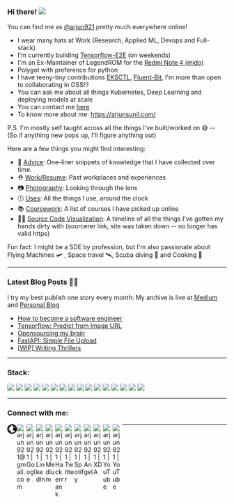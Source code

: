 
### Hi there! <img src="https://media.giphy.com/media/hvRJCLFzcasrR4ia7z/giphy.gif" width="30px">


You can find me as [@arjun921][google] pretty much everywhere online!

- I wear many hats at Work (Research, Applied ML, Devops and Full-stack)
- I'm currently building [Tensorflow-E2E](https://github.com/arjun921/tensorflow-e2e) (on weekends)
- I'm an Ex-Maintainer of LegendROM for the [Redmi Note 4 (mido)](https://forum.xda-developers.com/redmi-note-4/xiaomi-redmi-note-4-snapdragon-roms-kernels-recoveries--other-development/rom-legendrom-t3613547)
- Polygot with preference for python
- I have teeny-tiny contributions [EKSCTL](https://github.com/weaveworks/eksctl/releases/tag/0.29.0), [Fluent-Bit](https://github.com/fluent/fluent-bit/pull/1869),  I'm more than open to collaborating in OSS!!!
- You can ask me about all things Kubernetes, Deep Learning and deploying models at scale
- You can contact me [here](https://form.typeform.com/to/q3yeeO0a)
- To know more about me: https://arjunsunil.com/

P.S. I'm mostly self taught across all the things I've built/worked on 😅 -- (So if anything new pops up, I'll figure anything out)

Here are a few things you might find interesting:

- 📜 [Advice](https://blog.arjunsunil.com/advice/): One-liner snippets of knowledge that I have collected over time.
- ⛑ [Work/Resume](https://docs.google.com/document/d/1G4DHaqXR8xJhzQgkJ-E8EIRs_kNJzW6E3HTmXeXnfgk/edit): Past workplaces and experiences
- 📷 [Photography](https://photos.app.goo.gl/QYBRFtEGFfD87wPq8): Looking through the lens
- 🕔 [Uses](https://blog.arjunsunil.com/uses/): All the things I use, around the clock
- 📚 [Coursework](https://blog.arjunsunil.com/coursework/): A list of courses I have picked up online
- 👨‍💻 [Source Code Visualization](https://sourcerer.io/arjun921): A timeline of all the things I've gotten my hands dirty with (sourcerer link, site was taken down -- no longer has valid https)

Fun fact: I might be a SDE by profession, but I'm also passionate about Flying Machines 🛩️ , Space travel 🛰, Scuba diving 🤿 and Cooking 🥞

---

### Latest Blog Posts ✍🏾

I try my best publish one story every month:
My archive is live at [Medium](https://arjun921.medium.com) and [Personal Blog](https://blog.arjunsunil.com)
<!-- BLOG-POST-LIST:START -->
- [How to become a software engineer](https://blog.arjunsunil.com/posts/how-to-become-a-software-engineer/)
- [Tensorflow: Predict from Image URL](https://blog.arjunsunil.com/posts/tensorflow-predict-from-image-url/)
- [Opensourcing my brain](https://blog.arjunsunil.com/posts/opensourcing-my-brain/)
- [FastAPI: Simple File Upload](https://blog.arjunsunil.com/posts/simple-fastapi-file-upload/)
- [[WIP] Writing Thrillers](https://blog.arjunsunil.com/posts/dan-brown-teaches-writing-thrillers/)
<!-- BLOG-POST-LIST:END -->


---
### Stack:

<p>
  <!-- Your languages and tools. Be careful with the alignment. 
  You can use this sites to get logos: https://www.vectorlogo.zone or https://simpleicons.org/
  -->
  <code><img width="10%" src="https://www.vectorlogo.zone/logos/amazon_aws/amazon_aws-ar21.svg"></code>
  <code><img width="10%" src="https://www.vectorlogo.zone/logos/kubernetes/kubernetes-ar21.svg"></code>
  <code><img width="10%" src="https://www.vectorlogo.zone/logos/gitlab/gitlab-ar21.svg"></code>
  <code><img width="10%" src="https://www.vectorlogo.zone/logos/ifttt/ifttt-ar21.svg"></code>
<!--   <br /> -->
  <code><img width="10%" src="https://www.vectorlogo.zone/logos/sentryio/sentryio-ar21.svg"></code>
  <code><img width="10%" src="https://www.vectorlogo.zone/logos/docker/docker-ar21.svg"></code>
  <code><img width="10%" src="https://www.vectorlogo.zone/logos/tensorflow/tensorflow-ar21.svg"></code>
  <code><img width="10%" src="https://www.vectorlogo.zone/logos/elastic/elastic-ar21.svg"></code>
<!--   <br /> -->
  <code><img width="10%" src="https://www.vectorlogo.zone/logos/git-scm/git-scm-ar21.svg"></code>
  <code><img width="10%" src="https://www.vectorlogo.zone/logos/slack/slack-ar21.svg"></code>
  <code><img width="10%" src="https://www.vectorlogo.zone/logos/gnu_bash/gnu_bash-ar21.svg"></code>
  <code><img width="10%" src="https://www.vectorlogo.zone/logos/lastpass/lastpass-ar21.svg"></code>
<!--   <br/> -->
  <code><img width="10%" src="https://camo.githubusercontent.com/86dafd728b94c0e3c8f19a7295e87df678ed6751/68747470733a2f2f666173746170692e7469616e676f6c6f2e636f6d2f696d672f6c6f676f2d6d617267696e2f6c6f676f2d7465616c2e706e67"></code>
  <code><img width="10%" src="https://www.vectorlogo.zone/logos/numpy/numpy-ar21.svg"></code>
  <code><img width="10%" src="https://www.vectorlogo.zone/logos/zapier/zapier-ar21.svg"></code>
  <code><img width="10%" src="https://www.vectorlogo.zone/logos/pocoo_flask/pocoo_flask-ar21.svg"></code>
</p>

---

### Connect with me:

[<img align="left" alt="arjunsunil.com" width="22px" src="https://raw.githubusercontent.com/iconic/open-iconic/master/svg/globe.svg" />][website]
[<img align="left" alt="arjun921@gmail.com" width="22px" src="https://cdn.jsdelivr.net/npm/simple-icons@3.3.0/icons/gmail.svg" />][mail]
[<img align="left" alt="arjun921 | Google" width="22px" src="https://cdn.jsdelivr.net/npm/simple-icons@3.3.0/icons/google.svg" />][google]
[<img align="left" alt="arjun921 | LinkedIn" width="22px" src="https://cdn.jsdelivr.net/npm/simple-icons@v3/icons/linkedin.svg" />][linkedin]
[<img align="left" alt="arjun921 | Medium" width="22px" src="https://cdn.jsdelivr.net/npm/simple-icons@v3/icons/medium.svg" />][medium]
[<img align="left" alt="arjun921 | Hackerrank" width="22px" src="https://cdn.jsdelivr.net/npm/simple-icons@v3/icons/hackerrank.svg" />][hackerrank]
[<img align="left" alt="arjun921 | Twitter" width="22px" src="https://cdn.jsdelivr.net/npm/simple-icons@v3/icons/twitter.svg" />][twitter]
[<img align="left" alt="arjun921 | Spotify" width="22px" src="https://cdn.jsdelivr.net/npm/simple-icons@v3/icons/spotify.svg" />][spotify]
[<img align="left" alt="arjun921 | Angel" width="22px" src="https://cdn.jsdelivr.net/npm/simple-icons@v3/icons/angellist.svg" />][angel]
[<img align="left" alt="arjun921 | XDA" width="22px" src="https://cdn.jsdelivr.net/npm/simple-icons@v3/icons/xdadevelopers.svg" />][xda]
[<img align="left" alt="arjun921 | YouTube" width="22px" src="https://cdn.jsdelivr.net/npm/simple-icons@v3/icons/youtube.svg" />][youtube]
[<img align="left" alt="arjun921 | YouTube" width="22px" src="https://cdn.jsdelivr.net/npm/simple-icons@3.8.0/icons/buymeacoffee.svg" />][coffee]


---
<br />

[google]: https://www.google.com/search?q=arjun921+-%22instagram%22+-%22bollywood%22++-%22Ahoy!%22+-%22Alhambra%22
[website]: https://arjunsunil.com
[mail]: mailto:arjun921@gmail.com
[medium]: https://medium.com/@arjun921
[linkedin]: https://www.linkedin.com/in/arjun921/
[hackerrank]: https://www.hackerrank.com/arjun921
[hackerearth]: https://www.hackerearth.com/@arjun921
[spotify]: https://open.spotify.com/user/arjun921
[twitter]: https://twitter.com/arjun921
[angel]: https://angel.co/u/arjun921
[devpost]: https://devpost.com/arjun921
[youtube]: https://www.youtube.com/channel/UCWTaKsrVriNqpjBB7k1vozQ
[xda]: https://forum.xda-developers.com/member.php?u=4523113
[coffee]: https://www.buymeacoffee.com/arjun921
